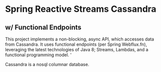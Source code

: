 # Spring Reactive Streams Cassandra
## w/ Functional Endpoints

This project implements a non-blocking, async API, which accesses data from Cassandra.
  It uses functional endpoints (per Spring Webflux.fn), leveraging the latest technologies
  of Java 8; Streams, Lambdas, and a functional programming model. '
  
  Cassandra is a nosql columnar database.
  